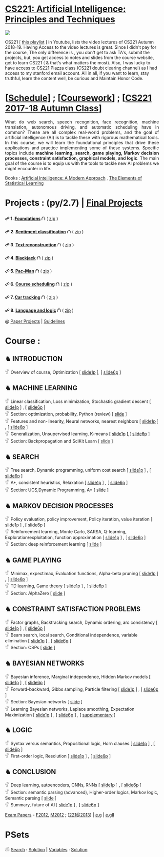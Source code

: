 # [CS221: Artificial Intelligence: Principles and Techniques](http://web.stanford.edu/class/cs221/)
<img src="https://github.com/SKKSaikia/CS221_AI/blob/master/img/cs221.PNG">

CS221 [ [this playlist](https://www.youtube.com/watch?v=8CWyxTrqLJs&list=PLVulhINWRk9GBHV61MTf1ZzaFCcgkszMK) ] in Youtube, lists the video lectures of CS221 Autumn 2018-19. Having Access to the video lectures is great. Since I didn't pay for the course, The only difference is , you don't get to ask TA's, submit the projects, but, you get access to notes and slides from the course website, get to learn CS221 ( & that's what matters the most). Also, I was lucky to have access to  CS221 Piazza class (CS221 doubt clearing channel) as I had access to my stanford email account. All in all, if you want to learn, stay truthful, learn the content well, be curious and Maintain Honor Code.

# [[Schedule](http://web.stanford.edu/class/cs221/#schedule)] ; [[Coursework](http://web.stanford.edu/class/cs221/#coursework)] ; [[CS221 2017-18 Autumn Class](http://web.stanford.edu/class/cs221/2018/)] 

<p align="justify">What do web search, speech recognition, face recognition, machine translation, autonomous driving, and automatic scheduling have in common? These are all complex real-world problems, and the goal of artificial intelligence (AI) is to tackle these with rigorous mathematical tools. In this course, we will learn the foundational principles that drive these applications and practice implementing some of these systems. Specific topics include <b>machine learning, search, game playing, Markov decision processes, constraint satisfaction, graphical models, and logic</b>. The main goal of the course is to equip us with the tools to tackle new AI problems we might encounter in life.</p>

Books : [Artificial Intelligence: A Modern Approach](http://aima.cs.berkeley.edu/) , [The Elements of Statistical Learning](https://web.stanford.edu/~hastie/ElemStatLearn/)

# Projects : (py/2.7) | [Final Projects](https://web.stanford.edu/class/cs221/2018/project-list.html)

<b> ☍ 1. [Foundations](http://web.stanford.edu/class/cs221/assignments/foundations/index.html) </b> ⛫ ( [zip](https://github.com/SKKSaikia/CS221_AI/blob/master/foundations.zip) )

<b> ☍ 2. [Sentiment classification](http://web.stanford.edu/class/cs221/assignments/sentiment/index.html)</b> ⛫ ( [zip](https://github.com/SKKSaikia/CS221_AI/blob/master/sentiment.zip) )

<b> ☍ 3. [Text reconstruction](http://web.stanford.edu/class/cs221/assignments/reconstruct/index.html) </b> ⛫ ( [zip](https://github.com/SKKSaikia/CS221_AI/blob/master/reconstruct.zip) )

<b> ☍ 4. [Blackjack](http://web.stanford.edu/class/cs221/assignments/blackjack/index.html)</b> ⛫ ( [zip](https://github.com/SKKSaikia/CS221_AI/blob/master/blackjack.zip) )

<b> ☍ 5. [Pac-Man](http://web.stanford.edu/class/cs221/assignments/pacman/index.html)</b> ⛫ ( [zip](https://github.com/SKKSaikia/CS221_AI/blob/master/pacman.zip) )

<b> ☍ 6. [Course scheduling](http://web.stanford.edu/class/cs221/assignments/scheduling/index.html) </b> ⛫ ( [zip](https://github.com/SKKSaikia/CS221_AI/blob/master/scheduling.zip) )

<b> ☍ 7. [Car tracking](http://web.stanford.edu/class/cs221/assignments/car/index.html) </b> ⛫ ( [zip](https://github.com/SKKSaikia/CS221_AI/blob/master/car.zip) )

<b> ☍ 8. [Language and logic](http://web.stanford.edu/class/cs221/assignments/logic/index.html) </b> ⛫ ( [zip](https://github.com/SKKSaikia/CS221_AI/blob/master/logic.zip) )

@ [Paper Projects](http://web.stanford.edu/class/cs221/2018/project-list.html) | [Guidelines](http://web.stanford.edu/class/cs221/project.html#p-proposal)

# Course :

<h2><b> ♞ INTRODUCTION </b></h2>

𓁅 Overview of course, Optimization [ [slide1p](https://github.com/SKKSaikia/CS221_AI/blob/master/slides/overview.pdf) ], [ [slide6p](https://github.com/SKKSaikia/CS221_AI/blob/master/slides/overview-6pp.pdf) ]

<h2><b> ♞ MACHINE LEARNING</b></h2>

𓁅 Linear classification, Loss minimization, Stochastic gradient descent [ [slide1p](https://github.com/SKKSaikia/CS221_AI/blob/master/slides/learning1.pdf) ] , [ [slide6p](https://github.com/SKKSaikia/CS221_AI/blob/master/slides/learning1-6pp.pdf) ] <br/>
𓁅 Section: optimization, probability, Python (review) [ [slide](https://github.com/SKKSaikia/CS221_AI/blob/master/slides/section1.pdf) ] <br/>
𓁅 Features and non-linearity, Neural networks, nearest neighbors [ [slide1p](https://github.com/SKKSaikia/CS221_AI/blob/master/slides/learning2.pdf) ] , [ [slide6p](https://github.com/SKKSaikia/CS221_AI/blob/master/slides/learning2-6pp.pdf) ] <br/>
𓁅 Generalization, Unsupervised learning, K-means [ [slide1p](https://github.com/SKKSaikia/CS221_AI/blob/master/slides/learning3.pdf) ],[ [slide6p](https://github.com/SKKSaikia/CS221_AI/blob/master/slides/learning3-6pp.pdf) ] <br/>
𓁅 Section: Backpropagation and SciKit Learn [ [slide](https://github.com/SKKSaikia/CS221_AI/blob/master/slides/section2.pdf) ] <br/>

<h2><b> ♞ SEARCH</b></h2>

𓁅 Tree search, Dynamic programming, uniform cost search [ [slide1p](https://github.com/SKKSaikia/CS221_AI/blob/master/slides/search1.pdf) ] , [ [slide6p](https://github.com/SKKSaikia/CS221_AI/blob/master/slides/search1-6pp.pdf) ] <br/>
𓁅 A*, consistent heuristics, Relaxation [ [slide1p](https://github.com/SKKSaikia/CS221_AI/blob/master/slides/search2.pdf) ] , [ [slide6p](https://github.com/SKKSaikia/CS221_AI/blob/master/slides/search2-6pp.pdf) ] <br/>
𓁅 Section: UCS,Dynamic Programming, A* [ [slide](https://github.com/SKKSaikia/CS221_AI/blob/master/slides/section3.pdf) ] <br/>

<h2><b> ♞ MARKOV DECISION PROCESSES</b></h2>

𓁅 Policy evaluation, policy improvement, Policy iteration, value iteration [ [slide1p](https://github.com/SKKSaikia/CS221_AI/blob/master/slides/mdp1.pdf) ] , [ [slide6p](https://github.com/SKKSaikia/CS221_AI/blob/master/slides/mdp1-6pp.pdf) ] <br/>
𓁅 Reinforcement learning, Monte Carlo, SARSA, Q-learning, Exploration/exploitation, function approximation [ [slide1p](https://github.com/SKKSaikia/CS221_AI/blob/master/slides/mdp2.pdf) ] , [ [slide6p](https://github.com/SKKSaikia/CS221_AI/blob/master/slides/mdp2-6pp.pdf) ] <br/>
𓁅 Section: deep reinforcement learning [ [slide](https://github.com/SKKSaikia/CS221_AI/blob/master/slides/section4.pdf) ] <br/>

<h2><b> ♞ GAME PLAYING</b></h2>

𓁅 Minimax, expectimax, Evaluation functions, Alpha-beta pruning [ [slide1p](https://github.com/SKKSaikia/CS221_AI/blob/master/slides/games1.pdf) ] , [ [slide6p](https://github.com/SKKSaikia/CS221_AI/blob/master/slides/games1-6pp.pdf) ] <br/>
𓁅 TD learning, Game theory [ [slide1p](https://github.com/SKKSaikia/CS221_AI/blob/master/slides/games2.pdf) ] , [ [slide6p](https://github.com/SKKSaikia/CS221_AI/blob/master/slides/games2-6pp.pdf) ] <br/>
𓁅 Section: AlphaZero [ [slide](https://github.com/SKKSaikia/CS221_AI/blob/master/slides/section5.pdf) ] <br/>

<h2><b> ♞ CONSTRAINT SATISFACTION PROBLEMS</b></h2>

𓁅 Factor graphs, Backtracking search, Dynamic ordering, arc consistency [ [slide1p](https://github.com/SKKSaikia/CS221_AI/blob/master/slides/csp1.pdf) ] , [ [slide6p](https://github.com/SKKSaikia/CS221_AI/blob/master/slides/csp1-6pp.pdf) ] <br/>
𓁅 Beam search, local search, Conditional independence, variable elimination [ [slide1p](https://github.com/SKKSaikia/CS221_AI/blob/master/slides/csp2.pdf) ] , [ [slide6p](https://github.com/SKKSaikia/CS221_AI/blob/master/slides/csp2-6pp.pdf) ] <br/>
𓁅 Section: CSPs [ [slide](https://github.com/SKKSaikia/CS221_AI/blob/master/slides/section6.pdf) ] <br/>

<h2><b> ♞ BAYESIAN NETWORKS</b></h2>

𓁅 Bayesian inference, Marginal independence, Hidden Markov models [ [slide1p](https://github.com/SKKSaikia/CS221_AI/blob/master/slides/bayes1.pdf) ] , [ [slide6p](https://github.com/SKKSaikia/CS221_AI/blob/master/slides/bayes1-6pp.pdf) ] <br/>
𓁅 Forward-backward, Gibbs sampling, Particle filtering [ [slide1p](https://github.com/SKKSaikia/CS221_AI/blob/master/slides/bayes2.pdf) ] , [ [slide6p](https://github.com/SKKSaikia/CS221_AI/blob/master/slides/bayes2-6pp.pdf) ] <br/>
𓁅 Section: Bayesian networks [ [slide](https://github.com/SKKSaikia/CS221_AI/blob/master/slides/section7.pdf) ] <br/>
𓁅 Learning Bayesian networks, Laplace smoothing, Expectation Maximization [ [slide1p](https://github.com/SKKSaikia/CS221_AI/blob/master/slides/bayes3.pdf) ] , [ [slide6p](https://github.com/SKKSaikia/CS221_AI/blob/master/slides/bayes3-6pp.pdf) ] , [ [supplementary]() ] <br/>

<h2><b> ♞ LOGIC</b></h2>

𓁅 Syntax versus semantics, Propositional logic, Horn clauses [ [slide1p](https://github.com/SKKSaikia/CS221_AI/blob/master/slides/logic1.pdf) ] , [ [slide6p](https://github.com/SKKSaikia/CS221_AI/blob/master/slides/logic1-6pp.pdf) ] <br/>
𓁅 First-order logic, Resolution [ [slide1p](https://github.com/SKKSaikia/CS221_AI/blob/master/slides/logic2.pdf) ] , [ [slide6p](https://github.com/SKKSaikia/CS221_AI/blob/master/slides/logic2-6pp.pdf) ] <br/>

<h2><b> ♞ CONCLUSION</b></h2>

𓁅 Deep learning, autoencoders, CNNs, RNNs [ [slide1p](https://github.com/SKKSaikia/CS221_AI/blob/master/slides/deep.pdf) ] , [ [slide6p](https://github.com/SKKSaikia/CS221_AI/blob/master/slides/deep-6pp.pdf) ] <br/>
𓁅 Section: semantic parsing (advanced), Higher-order logics, Markov logic, Semantic parsing [ [slide](https://github.com/SKKSaikia/CS221_AI/blob/master/slides/section9.pdf) ] <br/>
𓁅 Summary, future of AI [ [slide1p](https://github.com/SKKSaikia/CS221_AI/blob/master/slides/conclusion.pdf) ] , [ [slide6p](https://github.com/SKKSaikia/CS221_AI/blob/master/slides/conclusion-6pp.pdf) ] <br/>

 [Exam Papers](https://github.com/SKKSaikia/CS221_AI/tree/master/exams) - [F2012](https://github.com/SKKSaikia/CS221_AI/blob/master/exams/final_practice_solution_fall_2012.pdf), [M2012](https://github.com/SKKSaikia/CS221_AI/blob/master/exams/midterm_practice_solution_2012.pdf) ; [[221@2013](http://stanford.edu/~cpiech/cs221/)] | [e.g](https://youtu.be/MkuwIrTuFSM) | [e.gII](https://youtu.be/yY-Di8dT9mY)
 
# PSets
 
𓀌 [Search](http://stanford.edu/~cpiech/cs221/homework/pset/search.html) : [Solution](https://docs.google.com/document/d/16akigdAiTuInQrAtZbHtkDCh9c8_0wp5DjU-fCeFJLY/edit#heading=h.y6c5hny1kn74) | [Variables](http://stanford.edu/~cpiech/cs221/homework/pset/variables.html) : [Solution](https://docs.google.com/document/d/13hvQZsgwVfIUA2_QGcExcd9DM6NDHYbRO3yCvO6SPfE/edit#heading=h.oy2zuawh43a7) <br/>

